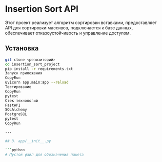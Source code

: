 # Insertion Sort API

Этот проект реализует алгоритм сортировки вставками, предоставляет API для сортировки массивов, подключается к базе данных, обеспечивает отказоустойчивость и управление доступом.

## Установка

```bash
git clone <репозиторий>
cd insertion_sort_project
pip install -r requirements.txt
Запуск приложения
CopyRun
uvicorn app.main:app --reload
Тестирование
CopyRun
pytest
Стек технологий
FastAPI
SQLAlchemy
PostgreSQL
pytest
CopyRun

---

## 3. app/__init__.py

```python
# Пустой файл для обозначения пакета
